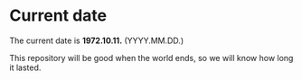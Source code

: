 # Current date

The current date is **1972.10.11.** (YYYY.MM.DD.)

This repository will be good when the world ends, so we will know how long it lasted.